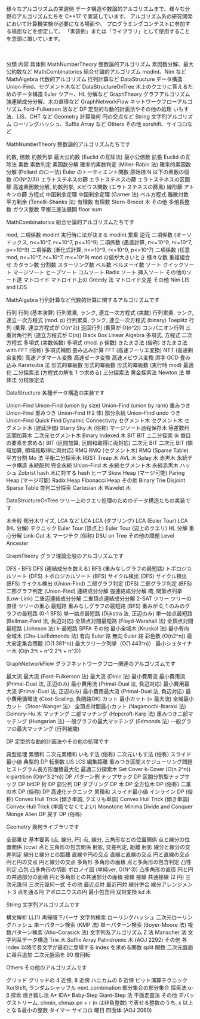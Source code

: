 様々なアルゴリズムの実装例
データ構造や数論的アルゴリズムまで、様々な分野のアルゴリズムたちを C++17 で実装しています。
アルゴリズム系の研究開発において計算機実験が必要になる場面や、 プログラミングコンテストに参加する場面などを想定して、 「実装例」または「ライブラリ」として使用することを念頭に置いています。

　

分類	内容	具体例
MathNumberTheory	整数論的アルゴリズム	素因数分解、最大公約数など
MathCombinatorics	組合せ論的アルゴリズム	modint、Nim など
MathAlgebra	代数的アルゴリズム	行列計算など
DataStructure	データ構造	Union-Find、セグメント木など
DataStructureOnTree	木上のクエリに答えるためのデータ構造	Euler ツアー、HL 分解など
GraphTheory	グラフアルゴリズム	強連結成分分解、木の直径など
GraphNetworkFlow	ネットワークフローアルゴリズム	Ford-Fulkerson 法など
DP	定型的な動的計画法やその他の処理	いもす法、LIS、CHT など
Geometry	計算幾何	円の交点など
String	文字列アルゴリズム	ローリングハッシュ、Suffix Array など
Others	その他	xorshift、サイコロなど
　


MathNumberTheory
整数論的アルゴリズムたちです

約数, 倍数
約数列挙
最大公約数 (Euclid の互除法)
最小公倍数
拡張 Euclid の互除法
素数
素数判定
素因数分解
確率的素数判定 (Miller-Rabin 法)
確率的素因数分解 (Pollard のロー法)
Euler のトーティエント関数
原始根
N 以下の素数の個数 (O(N^2/3))
エラトステネスの篩
エラトステネスの篩
エラトステネスの区間篩
高速素因数分解, 約数列挙, メビウス関数 (エラトステネスの篩風)
線形篩
アトキンの篩
方程式
中国剰余定理
中国剰余定理 (Garner 法)
ペル方程式
離散対数
平方剰余 (Tonelli–Shanks 法)
有理数
有理数
Stern-Brocot 木
その他
多倍長整数
ガウス整数
平衡三進法展開
floor sum
　


MathCombinatorics
組合せ論的アルゴリズムたちです

mod, 二項係数
modint
実行時に法が決まる modint
累乗
逆元
二項係数 (オーソドックス, n<=10^7, r<=10^7, p<=10^9)
二項係数 (愚直計算, n<=10^9, r<=10^7, p<=10^9)
二項係数 (漸化式計算, n<=10^9, r<=10^9, p<=10^7)
二項係数 (任意 mod, n<=10^7, r<=10^7, m<=10^9)
mod の値が大きいとき
様々な数
重複組合せ
カタラン数
分割数
スターリング数
ベル数
ベルヌーイ数
ソート
クイックソート
マージソート
ヒープソート
コムソート
Radix ソート
挿入ソート
その他のソート達
マトロイド
マトロイド上の Greedy 法
マトロイド交差
その他
Nim
LIS and LDS
　


MathAlgebra
行列計算など代数的計算に関するアルゴリズムです

行列
行列 (基本演算)
行列累乗, ランク, 連立一次方程式 (実数)
行列累乗, ランク, 連立一次方程式 (mod. p)
行列累乗, ランク, 連立一次方程式 (binary)
Toeplitz 行列 (乗算, 連立方程式が O(n^2))
巡回行列 (乗算が O(n^2))
コンパニオン行列
三重対角行列 (連立方程式が O(n))
Black Box Linear Algebra
多項式, 方程式
二次方程式
多項式 (実数係数)
多項式 (mod. p 係数)
きたまさ法 (俗称)
きたまさ法 with FFT (俗称)
多項式補間
畳み込み計算
FFT (高速フーリエ変換)
NTT (高速剰余変換)
高速アダマール変換
高速ゼータ変換
高速メビウス変換
添字 GCD 畳み込み
Karatsuba 法
形式的冪級数
形式的冪級数
形式的冪級数 (実行時 mod)
最適化
二分探索法 (方程式の解を 1 つ求める)
三分探索法
黄金探索法
Newton 法
単体法
分枝限定法
　


DataStructure
各種データ構造の実装です

Union-Find
Union-Find (union by size)
Union-Find (union by rank)
重みつき Union-Find
重みつき Union-Find (F2 体)
部分永続 Union-Find
undo つき Union-Find
Quick Find
Dynamic Connectivity
セグメント木
セグメント木
セグメント木 (遅延評価)
Starry Sky 木 (俗称)
マージソート過程保存木
等差数列区間加算木
二次元セグメント木
Binary Indexed 木
BIT
BIT 上二分探索 (k 番目の要素を求める)
BIT (区間加算, 区間和取得に両対応)
二次元 BIT
二次元 BIT (領域加算, 領域和取得に両対応)
RMQ
RMQ (セグメント木)
RMQ (Sparse Table)
平方分割
Mo 法
平衡二分探索木
RBST
Treap 木
AVL 木
Splay 木
赤黒木
永続データ構造
永続配列
完全永続 Union-Find 木
永続セグメント木
永続赤黒木
ハッシュ
Zobrist hash
木に対する hash
ヒープ
Skew Heap (マージ可能)
Paring Heap (マージ可能)
Radix Heap
Fibonacci Heap
その他
Binary Trie
Disjoint Sparse Table
並列二分探索
Cartesian 木
Wavelet 木
　


DataStructureOnTree
ツリー上のクエリ処理のためのデータ構造たちの実装です

木全般
部分木サイズ, LCA など
LCA
LCA (ダブリング)
LCA (Euler Tour)
LCA (HL 分解)
テクニック
Euler Tour (頂点上)
Euler Tour (辺上のクエリ)
HL 分解
重心分解
Link-Cut 木
マージテク (俗称)
DSU on Tree
その他の問題
Level Ancester
　


GraphTheory
グラフ理論全般のアルゴリズムです

DFS・BFS
DFS (連結成分を数える)
BFS (重みなしグラフの最短路)
トポロジカルソート (DFS)
トポロジカルソート (BFS)
サイクル検出 (DFS)
サイクル検出 (BFS)
サイクル検出 (Union-Find)
二部グラフ判定 (DFS)
二部グラフ判定 (BFS)
二部グラフ判定 (Union-Find)
連結成分分解
強連結成分分解
橋, 関節点列挙 (Low-Link)
二重辺連結成分分解
二重頂点連結成分分解
2-SAT
ツリー
ツリーの直径
ツリーの重心
最短路
重みなしグラフの最短路 (BFS)
重みが 0, 1 のみのグラフの最短路 (0-1 BFS)
単一始点最短路 (Dijkstra 法, 正辺のみ)
単一始点最短路 (Bellman-Ford 法, 負辺対応)
全頂点対間最短路 (Floyd-Warshall 法)
全頂点対間最短路 (Johnson 法)
k-最短路
SPFA
その他
最小全域木 (Kruskal 法)
最小有向全域木 (Chu-Liu/Edmonds 法)
有向 Euler 路
無向 Euler 路
彩色数 (O(n2^n))
最大安定集合問題 (O(1.381^n))
最大クリーク列挙（O(1.443^n)）
最小シュタイナー木 (O(n 3^t + n^2 2^t + n^3))
　


GraphNetworkFlow
グラフネットワークフロー関連のアルゴリズムです

最大流
最大流 (Ford-Fulkerson 法)
最大流 (Dinic 法)
最小費用流
最小費用流 (Primal-Dual 法, 正辺のみ)
最小費用流 (Primal-Dual 法, 負辺対応)
最小費用最大流 (Primal-Dual 法, 正辺のみ)
最小費用最大流 (Primal-Dual 法, 負辺対応)
最小費用循環流 (Cost-Scaling, 負閉路OK)
カット
最小カット (= 最大流)
全域最小カット（Stoer-Wanger 法）
全頂点対間最小カット (Nagamochi-Ibaraki 法)
Gomory-Hu 木
マッチング
二部マッチング (Hopcroft-Karp 法)
重みつき二部マッチング (Hungarian 法)
一般グラフの最大マッチング (Edmonds 法)
一般グラフの最大マッチング (行列補間)
　


DP
定型的な動的計画法やその他の処理です

典型処理
累積和
二次元累積和
いもす法 (俗称)
二次元いもす法 (俗称)
スライド最小値
典型的 DP
転倒数
LIS
LCS
編集距離
重みつき区間スケジューリング問題
ヒストグラム長方形面積最大化
最適二分探索木
Set Cover
k-Cover (O(n 2^n))
k-partition (O(n^3 2^n))
DP パターン例
ナップサック DP
区間分割型ナップサック DP
bitDP
桁 DP
部分列 DP
ダブリング DP
木 DP
全方位木 DP (俗称)
二乗の木 DP (俗称)
DP 高速化テクニック
累積和
スライド最小値
インライン DP (俗称)
Convex Hull Trick (傾き単調, クエリも単調)
Convex Hull Trick (傾き単調)
Convex Hull Trick (単調でなくてよい)
Monotone Minima
Divide and Conquer
Monge
Alien DP
戻す DP (俗称)
　


Geometry
幾何ライブラリです

全部乗せ
基本要素 (点, 線分, 円)
点, 線分, 三角形などの位置関係
点と線分の位置関係 (ccw)
点と三角形の包含関係
射影, 交差判定, 距離
射影
線分と線分の交差判定
線分と線分との距離
直線や円の交点
直線と直線の交点
円と直線の交点
円と円の交点
円と線分の交点
多角形
多角形の面積
点と多角形の包含判定
凸性判定
凸包
凸多角形の切断
ボロノイ図 (単純ver, O(N^3))
凸多角形の直径
円と円の共通部分の面積
円と多角形との共通部分の面積
接線
接線
共通接線 (2 円)
三次元幾何
三次元幾何一式
その他
最近点対
最近円対
線分併合
線分アレンジメント
3 点を通る円
アポロニウスの円
最小包含円
双対変換
kd 木
　


String
文字列アルゴリズムです

構文解析
LL(1) 再帰降下パーサ
文字列検索
ローリングハッシュ
二次元ローリングハッシュ
単一パターン検索 (KMP 法)
単一パターン検索 (Boyer-Moore 法)
複数パターン検索 (Aho-Corasick 法)
文字列系アルゴリズム
Z 法
Manacher 法
文字列系データ構造
Trie 木
Suffix Array
Palindromic 木 (AOJ 2292)
その他
各 index 以降で各文字が最初に登場する index を求める関数
split 関数
二次元盤面に番兵追加
二次元盤面を 90 度回転
　


Others
その他のアルゴリズムです

グリッド
グリッドの 4 近傍, 8 近傍
ハニカムの 6 近傍
ビット演算テクニック
XorShift, ランダムシャッフル
next_combination
部分集合の部分集合
探索法
α-β 探索
焼き鈍し法
A*
IDA*
Baby-Step Giant-Step 法
平面走査法
その他
デバッグストリーム, chmin, chmax
pn + r (n は非負整数) で表せる整数のうち, x 以上となる最小の整数
タイマー
サイコロ
曜日
四面体 (AOJ 2060)
